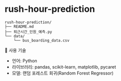 # rush-hour-prediction

```
rush-hour-prediction/
├── README.md
├── 퇴근시간_인원_예측.py
└── data/
    └── bus_boarding_data.csv
```

🧠 사용 기술
- 언어: Python
- 라이브러리: pandas, scikit-learn, matplotlib, pycaret
- 모델: 랜덤 포레스트 회귀(Random Forest Regressor)​
